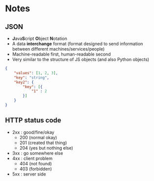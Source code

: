 # Notes

## JSON

- **J**ava**S**cript **O**bject **N**otation
- A data **interchange** format (format designed to send information between different machines/services/people)
- Machine-readable first, human-readable second
- Very similar to the structure of JS objects (and also Python objects)

```json
{
    "values": [1, 2, 3],
    "key": "string",
    "key2": {
        "key": [{
            "1" : 2
        }]
    }
}
```

## HTTP status code

- 2xx : good/fine/okay
  - 200 (normal okay)
  - 201 (created that thing)
  - 204 (yes but nothing else)
- 3xx : go somewhere else
- 4xx : client problem
  - 404 (not found)
  - 403 (forbidden)
- 5xx : server side